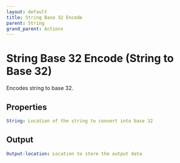 ```yaml
---
layout: default
title: String Base 32 Encode
parent: String
grand_parent: Actions
---
```

# String Base 32 Encode (String to Base 32)
Encodes string to base 32.

## Properties
```yaml
String: Location of the string to convert into base 32
```

## Output
```yaml
Output-location: Location to store the output data
```
